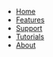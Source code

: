 <!-- _navbar.md -->

* [Home](/)
* [Features](features.md)
* [Support](resources.md)
* [Tutorials](tutorials.md)
* [About](about.md)

<!--
* Language

    * [:us: EN](/)
    * [:fr: FR](/fr/)
    * [:it: IT](/it/)
-->